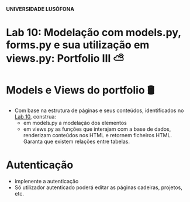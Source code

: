**UNIVERSIDADE LUSÓFONA**

# Lab 10: Modelação com models.py, forms.py e sua utilização em views.py: Portfolio III ⛅


# Models e Views do portfolio 🛢
* Com base na estrutura de páginas e seus conteúdos, identificados no [Lab 10](https://github.com/ULHT-PW/pw-lab10/blob/main/README.md#4-estrutura-), construa:
    * em models.py a modelação dos elementos
    * em views.py as funções que interajam com a base de dados, renderizam conteúdos nos HTML e retornem ficheiros HTML. Garanta que existem relações entre tabelas.

# Autenticação
* implenente a autenticação
* Só utilizador autenticado poderá editar as páginas cadeiras, projetos, etc.
